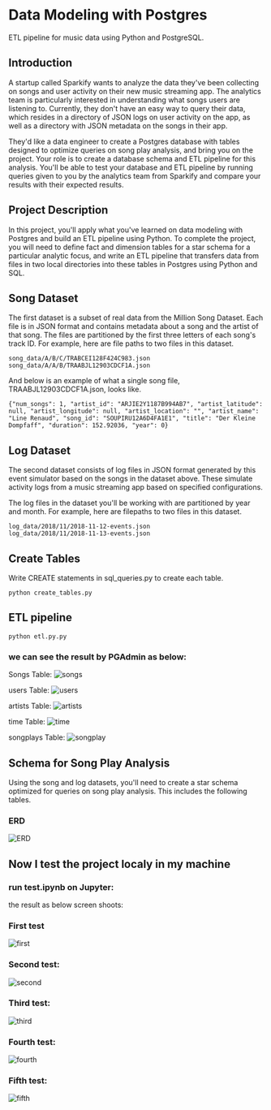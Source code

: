 # Data Modeling with Postgres

ETL pipeline for music data using Python and PostgreSQL.

## Introduction
A startup called Sparkify wants to analyze the data they've been collecting on songs and user activity on their new music streaming app. The analytics team is particularly interested in understanding what songs users are listening to. Currently, they don't have an easy way to query their data, which resides in a directory of JSON logs on user activity on the app, as well as a directory with JSON metadata on the songs in their app.

They'd like a data engineer to create a Postgres database with tables designed to optimize queries on song play analysis, and bring you on the project. Your role is to create a database schema and ETL pipeline for this analysis. You'll be able to test your database and ETL pipeline by running queries given to you by the analytics team from Sparkify and compare your results with their expected results.

## Project Description
In this project, you'll apply what you've learned on data modeling with Postgres and build an ETL pipeline using Python. To complete the project, you will need to define fact and dimension tables for a star schema for a particular analytic focus, and write an ETL pipeline that transfers data from files in two local directories into these tables in Postgres using Python and SQL.

## Song Dataset
The first dataset is a subset of real data from the Million Song Dataset. Each file is in JSON format and contains metadata about a song and the artist of that song. The files are partitioned by the first three letters of each song's track ID. For example, here are file paths to two files in this dataset.


```
song_data/A/B/C/TRABCEI128F424C983.json
song_data/A/A/B/TRAABJL12903CDCF1A.json
```
And below is an example of what a single song file, TRAABJL12903CDCF1A.json, looks like.
```
{"num_songs": 1, "artist_id": "ARJIE2Y1187B994AB7", "artist_latitude": null, "artist_longitude": null, "artist_location": "", "artist_name": "Line Renaud", "song_id": "SOUPIRU12A6D4FA1E1", "title": "Der Kleine Dompfaff", "duration": 152.92036, "year": 0}

```


## Log Dataset
The second dataset consists of log files in JSON format generated by this event simulator based on the songs in the dataset above. These simulate activity logs from a music streaming app based on specified configurations.

The log files in the dataset you'll be working with are partitioned by year and month. For example, here are filepaths to two files in this dataset.
```
log_data/2018/11/2018-11-12-events.json
log_data/2018/11/2018-11-13-events.json
```
## Create Tables
Write CREATE statements in sql_queries.py to create each table.
```
python create_tables.py
```
## ETL pipeline

```
python etl.py.py
```

### we can see the result by PGAdmin as below:

Songs Table:
![songs](ScreenShots/songs.png "songs")

users Table:
![users](ScreenShots/songs.png "users")

artists Table:
![artists](ScreenShots/rtists.png "artists")

time Table:
![time](ScreenShots/time.png "time")

songplays Table:
![songplay](ScreenShots/songplay.png "songplay")


## Schema for Song Play Analysis
Using the song and log datasets, you'll need to create a star schema optimized for queries on song play analysis. This includes the following tables.

### ERD 
![ERD](ScreenShots/EDR.png "ERD")

## Now I test the project localy in my machine
### run test.ipynb on Jupyter:
the result as below screen shoots:

### First test
![first](ScreenShots/first.png "first")

### Second test:
![second](ScreenShots/second.png "second")

### Third test:
![third](ScreenShots/third.png "third")

### Fourth test:
![fourth](ScreenShots/fourth.png "fourth")

### Fifth test:
![fifth](ScreenShots/fifth.png "fifth")
